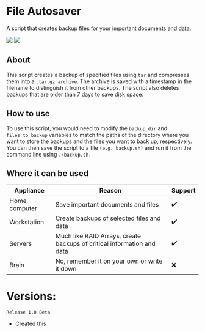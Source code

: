 # File Autosaver
A script that creates backup files for your important documents and data.

<a href="#">
    <img src="https://img.shields.io/badge/version-1.0-brightgreen.svg" /></a>
<a href="https://github.com/syszelj9/webserver-installer/releases/tag/2.1">
    <img src="https://img.shields.io/badge/latest%20release-beta-blue.svg" /></a>

## About
This script creates a backup of specified files using `tar` and compresses them into a `.tar.gz archive`. The archive is saved with a timestamp in the filename to distinguish it from other backups. The script also deletes backups that are older than 7 days to save disk space.

## How to use
To use this script, you would need to modify the `backup_dir` and `files_to_backup` variables to match the paths of the directory where you want to store the backups and the files you want to back up, respectively. You can then save the script to a file `(e.g. backup.sh)` and run it from the command line using `./backup.sh.`

## Where it can be used

| Appliance | Reason | Support |
| --------- | ------ | ------- |
| Home computer | Save important documents and files | ✔️ |
| Workstation | Create backups of selected files and data | ✔️ |
| Servers | Much like RAID Arrays, create backups of critical information and data | ✔️ |
| Brain | No, remember it on your own or write it down | ❌ |

# Versions: 

`Release 1.0 Beta`
- Created this
